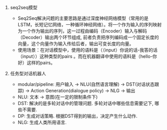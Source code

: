1. seq2seq模型
	- Seq2Seq解决问题的主要思路是通过深度神经网络模型（常用的是LSTM，长短记忆网络，一种循环神经网络）。将一个作为输入的序列映射为一个作为输出的序列，这一过程由编码（Encoder）输入与解码（Decoder）输出两个环节组成, 前者负责把序列编码成一个固定长度的向量，这个向量作为输入传给后者，输出可变长度的向量。
	- 使用场景：在对话模型中，使用的语料是（（input）你说的话-我答的话（input））这种类型的pairs 。而在机器翻译中使用的语料是（hello-你好）这样的pairs。

2. 任务型对话机器人
	- modular/pipeline: 用户输入 -> NLU(自然语言理解) -> DST(对话状态跟踪) -> Action Generation(dialogue policy) -> NLG -> 输出
	- NLU: 文本 -> 意图(在一定的限制条件下)
	- DST: 解决的是多轮对话中的管理问题. 多轮对话中哪些信息需要记下, 哪些不需要.
	- DP: 生成对话策略. 根据DST得到的输出，决定产生什么动作.
	- NLG: 生成人类所用语言.

	
